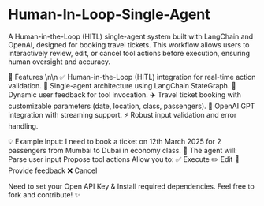 # Human-In-Loop-Single-Agent
A Human-in-the-Loop (HITL) single-agent system built with LangChain and OpenAI, designed for booking travel tickets. This workflow allows users to interactively review, edit, or cancel tool actions before execution, ensuring human oversight and accuracy.

🚀 Features \n\n
✅ Human-in-the-Loop (HITL) integration for real-time action validation.
🎯 Single-agent architecture using LangChain StateGraph.
💬 Dynamic user feedback for tool invocation.
✈️ Travel ticket booking with customizable parameters (date, location, class, passengers).
🔗 OpenAI GPT integration with streaming support.
⚡ Robust input validation and error handling.

💡 Example Input:
I need to book a ticket on 12th March 2025 for 2 passengers from Mumbai to Dubai in economy class.
🔄 The agent will:
Parse user input
Propose tool actions
Allow you to:
✅ Execute
✏️ Edit
💬 Provide feedback
❌ Cancel

Need to set your Open API Key & Install required dependencies.
Feel free to fork and contribute! ✨

